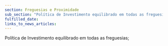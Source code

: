 ```yaml
---
section: Freguesias e Proximidade
sub_section: "Política de Investimento equilibrado em todas as freguesias"
fulfilled_date:
links_to_news_articles:
---
```


Política de Investimento equilibrado em todas as freguesias;